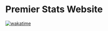# Premier Stats Website

[![wakatime](https://wakatime.com/badge/github/Ramen5914/Premier-Stats-Website.svg?style=for-the-badge)](https://wakatime.com/badge/github/Ramen5914/Premier-Stats-Website)
